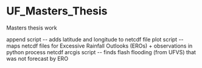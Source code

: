 # UF_Masters_Thesis
Masters thesis work

append script -- adds latitude and longitude to netcdf file
plot script -- maps netcdf files for Excessive Rainfall Outlooks (EROs) + observations in python
process netcdf arcgis script -- finds flash flooding (from UFVS) that was not forecast by ERO
